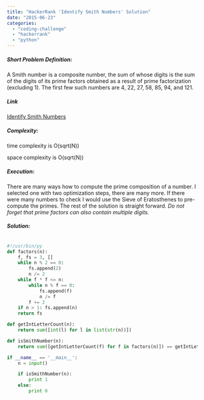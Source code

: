 ```yaml
---
title: "HackerRank 'Identify Smith Numbers' Solution"
date: "2015-06-23"
categories: 
  - "coding-challenge"
  - "hackerrank"
  - "python"
---
```


##### Short Problem Definition:

A Smith number is a composite number, the sum of whose digits is the sum of the digits of its prime factors obtained as a result of prime factorization (excluding 1). The first few such numbers are 4, 22, 27, 58, 85, 94, and 121.

##### Link

[Identify Smith Numbers](https://www.hackerrank.com/challenges/identify-smith-numbers)

##### Complexity:

time complexity is O(sqrt(N))

space complexity is O(sqrt(N))

##### Execution:

There are many ways how to compute the prime composition of a number. I selected one with two optimization steps, there are many more. If there were many numbers to check I would use the Sieve of Eratosthenes to pre-compute the primes. The rest of the solution is straight forward. _Do not forget that prime factors can also contain multiple digits._

##### Solution:

```python

#!/usr/bin/py
def factors(n):
    f, fs = 3, []
    while n % 2 == 0:
        fs.append(2)
        n /= 2
    while f * f <= n:
        while n % f == 0:
            fs.append(f)
            n /= f
        f += 2
    if n > 1: fs.append(n)
    return fs

def getIntLetterCount(n):
    return sum([int(l) for l in list(str(n))])

def isSmithNumber(n):
    return sum([getIntLetterCount(f) for f in factors(n)]) == getIntLetterCount(n)

if __name__ == '__main__':
    n = input()

    if isSmithNumber(n):
        print 1
    else:
        print 0
```
